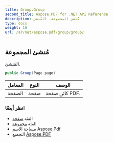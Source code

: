 ```yaml
---
title: Group.Group
second_title: Aspose.PDF for .NET API Reference
description: مُنشئ المجموعة. المُنشئ
type: docs
weight: 10
url: /ar/net/aspose.pdf/group/group/
---
```

## مُنشئ المجموعة

المُنشئ.

```csharp
public Group(Page page)
```

| المعامل | النوع | الوصف |
| --- | --- | --- |
| الصفحة | صفحة | كائن صفحة PDF. |

### انظر أيضًا

* الفئة [صفحة](../../page/)
* الفئة [مجموعة](../)
* مساحة الاسم [Aspose.Pdf](../../../aspose.pdf/)
* التجميع [Aspose.PDF](../../../)
